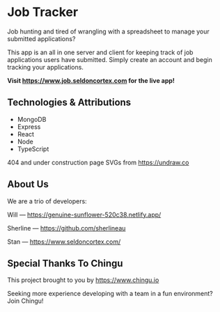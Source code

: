 # Job Tracker

Job hunting and tired of wrangling with a spreadsheet to manage your submitted applications?

This app is an all in one server and client for keeping track of job applications users have submitted. Simply create an account and begin tracking your applications.

**Visit https://www.job.seldoncortex.com for the live app!**

## Technologies & Attributions

- MongoDB 
- Express 
- React
- Node
- TypeScript

404 and under construction page SVGs from https://undraw.co

## About Us

We are a trio of developers:

Will — https://genuine-sunflower-520c38.netlify.app/

Sherline — https://github.com/sherlineau

Stan — https://www.seldoncortex.com/

## Special Thanks To Chingu

This project brought to you by https://www.chingu.io

Seeking more experience developing with a team in a fun environment? Join Chingu!